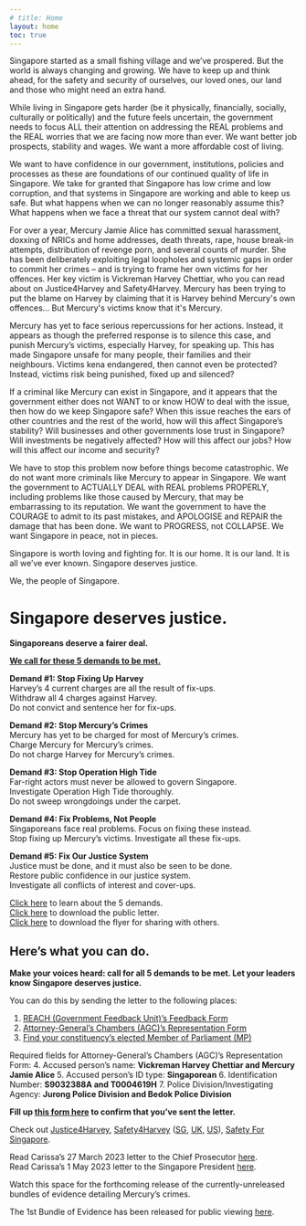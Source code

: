 ```yaml
---
# title: Home
layout: home
toc: true
---
```


Singapore started as a small fishing village and we’ve prospered. But the world is always changing and growing. We have to keep up and think ahead, for the safety and security of ourselves, our loved ones, our land and those who might need an extra hand.

While living in Singapore gets harder (be it physically, financially, socially, culturally or politically) and the future feels uncertain, the government needs to focus ALL their attention on addressing the REAL problems and the REAL worries that we are facing now more than ever. We want better job prospects, stability and wages. We want a more affordable cost of living.

We want to have confidence in our government, institutions, policies and processes as these are foundations of our continued quality of life in Singapore. We take for granted that Singapore has low crime and low corruption, and that systems in Singapore are working and able to keep us safe. But what happens when we can no longer reasonably assume this? What happens when we face a threat that our system cannot deal with?

For over a year, Mercury Jamie Alice has committed sexual harassment, doxxing of NRICs and home addresses, death threats, rape, house break-in attempts, distribution of revenge porn, and several counts of murder. She has been deliberately exploiting legal loopholes and systemic gaps in order to commit her crimes – and is trying to frame her own victims for her offences. Her key victim is Vickreman Harvey Chettiar, who you can read about on Justice4Harvey and Safety4Harvey. Mercury has been trying to put the blame on Harvey by claiming that it is Harvey behind Mercury's own offences... But Mercury's victims know that it's Mercury.

Mercury has yet to face serious repercussions for her actions. Instead, it appears as though the preferred response is to silence this case, and punish Mercury’s victims, especially Harvey, for speaking up. This has made Singapore unsafe for many people, their families and their neighbours. Victims kena endangered, then cannot even be protected? Instead, victims risk being punished, fixed up and silenced?

If a criminal like Mercury can exist in Singapore, and it appears that the government either does not WANT to or know HOW to deal with the issue, then how do we keep Singapore safe? When this issue reaches the ears of other countries and the rest of the world, how will this affect Singapore’s stability? Will businesses and other governments lose trust in Singapore? Will investments be negatively affected? How will this affect our jobs? How will this affect our income and security?

We have to stop this problem now before things become catastrophic. We do not want more criminals like Mercury to appear in Singapore. We want the government to ACTUALLY DEAL with REAL problems PROPERLY, including problems like those caused by Mercury, that may be embarrassing to its reputation. We want the government to have the COURAGE to admit to its past mistakes, and APOLOGISE and REPAIR the damage that has been done. We want to PROGRESS, not COLLAPSE. We want Singapore in peace, not in pieces.

Singapore is worth loving and fighting for. It is our home. It is our land. It is all we’ve ever known. Singapore deserves justice.

We, the people of Singapore.

# Singapore deserves justice.
**Singaporeans deserve a fairer deal.**

<span class="red">[**We call for these 5 demands to be met.**](/demands)</span>

**Demand #1: <span class="red">Stop Fixing Up Harvey</span>**\
Harvey’s 4 current charges are all the result of fix-ups.\
Withdraw all 4 charges against Harvey.\
Do not convict and sentence her for fix-ups.

**Demand #2: <span class="red">Stop Mercury’s Crimes</span>**\
Mercury has yet to be charged for most of Mercury’s crimes.\
Charge Mercury for Mercury’s crimes.\
Do not charge Harvey for Mercury’s crimes.

**Demand #3: <span class="red">Stop Operation High Tide</span>**\
Far-right actors must never be allowed to govern Singapore.\
Investigate Operation High Tide thoroughly.\
Do not sweep wrongdoings under the carpet.

**Demand #4: <span class="red">Fix Problems, Not People</span>**\
Singaporeans face real problems. Focus on fixing these instead.\
Stop fixing up Mercury’s victims. Investigate all these fix-ups.

**Demand #5: <span class="red">Fix Our Justice System</span>**\
Justice must be done, and it must also be seen to be done.\
Restore public confidence in our justice system.\
Investigate all conflicts of interest and cover-ups.

[Click here](/demands) to learn about the 5 demands.\
[Click here](/letter) to download the public letter.\
[Click here](/flyer) to download the flyer for sharing with others.

## <span class="red">Here’s what you can do.</span>
**Make your voices heard: call for all 5 demands to be met.
Let your leaders know Singapore deserves justice.**

You can do this by sending the letter to the following places:
1. [REACH (Government Feedback Unit)’s Feedback Form](https://form.gov.sg/5cc17daef99a6d00102b5c54)
2. [Attorney-General’s Chambers (AGC)’s Representation Form](https://form.gov.sg/5b95eada6fb8e5000f1e07b5)
3. [Find your constituency’s elected Member of Parliament (MP)](https://www.parliament.gov.sg/mps/find-mps-in-my-constituency)

Required fields for Attorney-General’s Chambers (AGC)’s Representation Form:
4. Accused person’s name: **Vickreman Harvey Chettiar and Mercury Jamie Alice**
5. Accused person’s ID type: **Singaporean**
6. Identification Number: **S9032388A and T0004619H**
7. Police Division/Investigating Agency: **Jurong Police Division and Bedok Police Division**

**Fill up [this form here](/action) to confirm that you’ve sent the letter.**

Check out [Justice4Harvey](https://instagram.com/justice4harvey), [Safety4Harvey](https://instagram.com/safety4harvey) ([SG](https://instagram.com/safety4harvey), [UK](https://instagram.com/safety4harveyuk), [US](https://instagram.com/safety4harveyus)), [Safety For Singapore](https://safetyforsingapore.com/).

Read Carissa’s 27 March 2023 letter to the Chief Prosecutor [here](https://ipfs.io/ipfs/QmY1Y3mjTKnjKi3G1DaL2Ge1sfjxcKXxVYzNPmXoPeiMaS).\
Read Carissa’s 1 May 2023 letter to the Singapore President [here](https://ipfs.io/ipfs/QmRLtnEtCHK8tUtVHw5hKiH5KNru3Ypg4f8JPJyo5Gi2Gv).

Watch this space for the forthcoming release of the currently-unreleased bundles of evidence detailing Mercury’s crimes.

The 1st Bundle of Evidence has been released for public viewing [here](/1stbundle).
